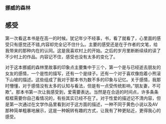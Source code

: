 ### 挪威的森林



## 感受

第一次看这本书是在高一的时候。犹记年少不经事，书，看了就看了，心里面的感受只有感觉还不错,内容却完全记不住什么。主要的感受还是在于作者的文笔，给我带来的那种内在的认同。这是我喜欢村上的开始。之后的岁月里断断续续的读了不少村上的作品。内容记不住，感受也没有太多的变化了。

对于这本挪威的森林里故事的印象点主要集中于三个，第一个是与已经逝去朋友的女友的感情，一个是性的描写，还有一个是绿子。还有一个对于喜欢像抱着小熊滚下山坡的描述。这些组成了我对于那本书为数不多的印象与记忆。关于感情，我那时懵懂，对于感情没有太多的认知与看法，但是有一点受传统影响，”朋友妻，不可欺"。那本书第一次让我感受到，爱需要表达。当然是在合适的时间点，许多条条框框需要你自己看情况的，有些其实已经不在了。对于性爱的描述记不清内容，但是第一次通过在文学作品里看到对于这方面的描述，一种不同于黄色小说以及AV那种简单粗暴地展示，这是一种婉转有趣的方式，让我有了种更贴近，更得我心的感受。

